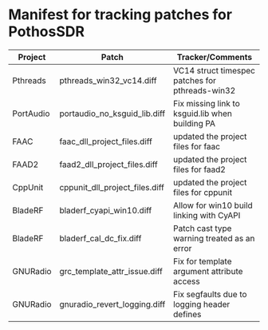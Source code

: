 # Manifest for tracking patches for PothosSDR

| Project       | Patch                                | Tracker/Comments                                      |
| ------------- | ------------------------------------ | ----------------------------------------------------- |
| Pthreads      | pthreads_win32_vc14.diff             | VC14 struct timespec patches for pthreads-win32       |
| PortAudio     | portaudio_no_ksguid_lib.diff         | Fix missing link to ksguid.lib when building PA       |
| FAAC          | faac_dll_project_files.diff          | updated the project files for faac                    |
| FAAD2         | faad2_dll_project_files.diff         | updated the project files for faad2                   |
| CppUnit       | cppunit_dll_project_files.diff       | updated the project files for cppunit                 |
| BladeRF       | bladerf_cyapi_win10.diff             | Allow for win10 build linking with CyAPI              |
| BladeRF       | bladerf_cal_dc_fix.diff              | Patch cast type warning treated as an error           |
| GNURadio      | grc_template_attr_issue.diff         | Fix for template argument attribute access            |
| GNURadio      | gnuradio_revert_logging.diff         | Fix segfaults due to logging header defines           |
